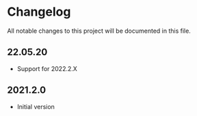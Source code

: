 # Changelog
All notable changes to this project will be documented in this file.

## 22.05.20
- Support for 2022.2.X

## 2021.2.0
- Initial version
